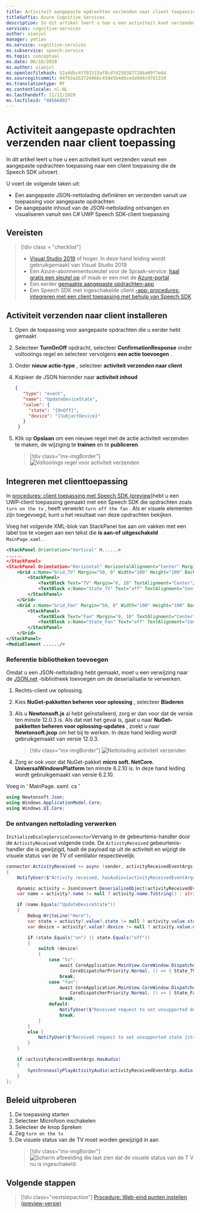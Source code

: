 ```yaml
---
title: Activiteit aangepaste opdrachten verzenden naar client toepassing
titleSuffix: Azure Cognitive Services
description: In dit artikel leert u hoe u een activiteit kunt verzenden vanuit een aangepaste opdrachten toepassing naar een client toepassing die de Speech SDK uitvoert.
services: cognitive-services
author: xiaojul
manager: yetian
ms.service: cognitive-services
ms.subservice: speech-service
ms.topic: conceptual
ms.date: 06/18/2020
ms.author: xiaojul
ms.openlocfilehash: 52a4dbc4ff01515af8cd7d2503877184a09f7e64
ms.sourcegitcommit: 04fb3a2b272d4bbc43de5b4dbceda9d4c9701310
ms.translationtype: MT
ms.contentlocale: nl-NL
ms.lasthandoff: 11/12/2020
ms.locfileid: "94566092"
---
```

# <a name="send-custom-commands-activity-to-client-application"></a>Activiteit aangepaste opdrachten verzenden naar client toepassing

In dit artikel leert u hoe u een activiteit kunt verzenden vanuit een aangepaste opdrachten toepassing naar een client toepassing die de Speech SDK uitvoert.

U voert de volgende taken uit:

- Een aangepaste JSON-nettolading definiëren en verzenden vanuit uw toepassing voor aangepaste opdrachten
- De aangepaste inhoud van de JSON-nettolading ontvangen en visualiseren vanuit een C# UWP Speech SDK-client toepassing

## <a name="prerequisites"></a>Vereisten
> [!div class = "checklist"]
> * [Visual Studio 2019](https://visualstudio.microsoft.com/downloads/) of hoger. In deze hand leiding wordt gebruikgemaakt van Visual Studio 2019
> * Een Azure-abonnementssleutel voor de Spraak-service: [haal gratis een sleutel op](overview.md#try-the-speech-service-for-free) of maak er een met de [Azure-portal](https://portal.azure.com)
> * Een eerder [gemaakte aangepaste opdrachten-app](quickstart-custom-commands-application.md)
> * Een Speech SDK met ingeschakelde client [-app: procedures: integreren met een client toepassing met behulp van Speech SDK](./how-to-custom-commands-setup-speech-sdk.md)

## <a name="setup-send-activity-to-client"></a>Activiteit verzenden naar client installeren 
1. Open de toepassing voor aangepaste opdrachten die u eerder hebt gemaakt
1. Selecteer **TurnOnOff** opdracht, selecteer **ConfirmationResponse** onder voltooiings regel en selecteer vervolgens **een actie toevoegen** .
1. Onder **nieuw actie-type** , selecteer **activiteit verzenden naar client**
1. Kopieer de JSON hieronder naar **activiteit inhoud**
   ```json
   {
      "type": "event",
      "name": "UpdateDeviceState",
      "value": {
        "state": "{OnOff}",
        "device": "{SubjectDevice}"
      }
    }
   ```
1. Klik op **Opslaan** om een nieuwe regel met de actie activiteit verzenden te maken, de wijziging te **trainen** en te **publiceren**

   > [!div class="mx-imgBorder"]
   > ![Voltooiings regel voor activiteit verzenden](media/custom-commands/send-activity-to-client-completion-rules.png)

## <a name="integrate-with-client-application"></a>Integreren met clienttoepassing

In [procedures: client toepassing met Speech SDK (preview)](./how-to-custom-commands-setup-speech-sdk.md)hebt u een UWP-client toepassing gemaakt met een Speech SDK die opdrachten zoals `turn on the tv` , heeft verwerkt `turn off the fan` . Als er visuele elementen zijn toegevoegd, kunt u het resultaat van deze opdrachten bekijken.

Voeg het volgende XML-blok van StackPanel toe aan om vakken met een label toe te voegen aan een tekst die **is aan-of** **uitgeschakeld** `MainPage.xaml` .

```xml
<StackPanel Orientation="Vertical" H......>
......
</StackPanel>
<StackPanel Orientation="Horizontal" HorizontalAlignment="Center" Margin="20">
    <Grid x:Name="Grid_TV" Margin="50, 0" Width="100" Height="100" Background="LightBlue">
        <StackPanel>
            <TextBlock Text="TV" Margin="0, 10" TextAlignment="Center"/>
            <TextBlock x:Name="State_TV" Text="off" TextAlignment="Center"/>
        </StackPanel>
    </Grid>
    <Grid x:Name="Grid_Fan" Margin="50, 0" Width="100" Height="100" Background="LightBlue">
        <StackPanel>
            <TextBlock Text="Fan" Margin="0, 10" TextAlignment="Center"/>
            <TextBlock x:Name="State_Fan" Text="off" TextAlignment="Center"/>
        </StackPanel>
    </Grid>
</StackPanel>
<MediaElement ....../>
```

### <a name="add-reference-libraries"></a>Referentie bibliotheken toevoegen

Omdat u een JSON-nettolading hebt gemaakt, moet u een verwijzing naar de [JSON.net](https://www.newtonsoft.com/json) -bibliotheek toevoegen om de deserialisatie te verwerken.

1. Rechts-client uw oplossing.
1. Kies **NuGet-pakketten beheren voor oplossing** , selecteer **Bladeren** 
1. Als u **Newtonsoft.js** al hebt geïnstalleerd, zorg er dan voor dat de versie ten minste 12.0.3 is. Als dat niet het geval is, gaat u naar **NuGet-pakketten beheren voor oplossing-updates** , zoekt u naar **Newtonsoft.jsop** om het bij te werken. In deze hand leiding wordt gebruikgemaakt van versie 12.0.3.

    > [!div class="mx-imgBorder"]
    > ![Nettolading activiteit verzenden](media/custom-commands/send-activity-to-client-json-nuget.png)

1. Zorg er ook voor dat NuGet-pakket **micro soft. NetCore. UniversalWindowsPlatform** ten minste 6.2.10 is. In deze hand leiding wordt gebruikgemaakt van versie 6.2.10.

Voeg in ' MainPage. xaml. cs '

```C#
using Newtonsoft.Json; 
using Windows.ApplicationModel.Core;
using Windows.UI.Core;
```

### <a name="handle-the-received-payload"></a>De ontvangen nettolading verwerken

`InitializeDialogServiceConnector`Vervang in de gebeurtenis-handler door de `ActivityReceived` volgende code. De `ActivityReceived` gebeurtenis-handler die is gewijzigd, haalt de payload op uit de activiteit en wijzigt de visuele status van de TV of ventilator respectievelijk.

```C#
connector.ActivityReceived += async (sender, activityReceivedEventArgs) =>
{
    NotifyUser($"Activity received, hasAudio={activityReceivedEventArgs.HasAudio} activity={activityReceivedEventArgs.Activity}");

    dynamic activity = JsonConvert.DeserializeObject(activityReceivedEventArgs.Activity);
    var name = activity?.name != null ? activity.name.ToString() : string.Empty;

    if (name.Equals("UpdateDeviceState"))
    {
        Debug.WriteLine("Here");
        var state = activity?.value?.state != null ? activity.value.state.ToString() : string.Empty;
        var device = activity?.value?.device != null ? activity.value.device.ToString() : string.Empty;

        if (state.Equals("on") || state.Equals("off"))
        {
            switch (device)
            {
                case "tv":
                    await CoreApplication.MainView.CoreWindow.Dispatcher.RunAsync(
                        CoreDispatcherPriority.Normal, () => { State_TV.Text = state; });
                    break;
                case "fan":
                    await CoreApplication.MainView.CoreWindow.Dispatcher.RunAsync(
                        CoreDispatcherPriority.Normal, () => { State_Fan.Text = state; });
                    break;
                default:
                    NotifyUser($"Received request to set unsupported device {device} to {state}");
                    break;
            }
        }
        else { 
            NotifyUser($"Received request to set unsupported state {state}");
        }
    }

    if (activityReceivedEventArgs.HasAudio)
    {
        SynchronouslyPlayActivityAudio(activityReceivedEventArgs.Audio);
    }
};
```

## <a name="try-it-out"></a>Beleid uitproberen

1. De toepassing starten
1. Selecteer Microfoon inschakelen
1. Selecteer de knop Spreken
1. Zeg `turn on the tv`
1. De visuele status van de TV moet worden gewijzigd in aan
   > [!div class="mx-imgBorder"]
   > ![Scherm afbeelding die laat zien dat de visuele status van de T V nu is ingeschakeld.](media/custom-commands/send-activity-to-client-turn-on-tv.png)

## <a name="next-steps"></a>Volgende stappen

> [!div class="nextstepaction"]
> [Procedure: Web-eind punten instellen (preview-versie)](./how-to-custom-commands-setup-web-endpoints.md)
